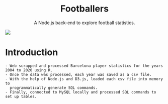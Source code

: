 <h1 align="center">Footballers</h1>
<p align="center">
  A Node.js back-end to explore football statistics.
</p>

<div >
  <img src="https://github.com/mr-wellick/footballers/workflows/actions/badge.svg">
</div>

# Introduction

    - Web scrapped and processed Barcelona player statistics for the years 2004 to 2020 using R.
    - Once the data was processed, each year was saved as a csv file.
    - With the help of Node.js and D3.js, loaded each csv file into memory to
      programmatically generate SQL commands.
    - Finally, connected to MySQL locally and processed SQL commands to set up tables.
